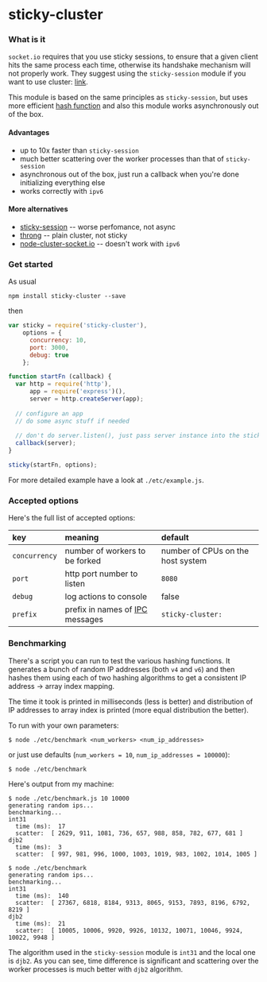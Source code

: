 # sticky-cluster


### What is it

`socket.io` requires that you use sticky sessions, to ensure that a given client hits the same process each time, otherwise its handshake mechanism will not properly work. They suggest using the `sticky-session` module if you want to use cluster: [link](http://socket.io/docs/using-multiple-nodes/).

This module is based on the same principles as `sticky-session`, but uses more efficient [hash function](https://github.com/darkskyapp/string-hash) and also this module works asynchronously out of the box.


#### Advantages

* up to 10x faster than `sticky-session`
* much better scattering over the worker processes than that of `sticky-session`
* asynchronous out of the box, just run a callback when you're done initializing everything else
* works correctly with `ipv6`


#### More alternatives

* [sticky-session](https://github.com/indutny/sticky-session) -- worse perfomance, not async
* [throng](https://github.com/hunterloftis/throng) -- plain cluster, not sticky
* [node-cluster-socket.io](https://github.com/elad/node-cluster-socket.io) -- doesn't work with `ipv6`


### Get started

As usual

```
npm install sticky-cluster --save
```

then

```js
var sticky = require('sticky-cluster'),
    options = {
      concurrency: 10,
      port: 3000,
      debug: true
    };

function startFn (callback) {
  var http = require('http'),
      app = require('express')(),
      server = http.createServer(app);
  
  // configure an app
  // do some async stuff if needed
  
  // don't do server.listen(), just pass server instance into the sticky module
  callback(server);
}

sticky(startFn, options);
```

For more detailed example have a look at `./etc/example.js`.


### Accepted options

Here's the full list of accepted options:

| key           | meaning                         | default                           |
| :------------ | :-----------------------------  | :-------------------------------- |
| `concurrency` | number of workers to be forked  | number of CPUs on the host system |
| `port`        | http port number to listen      | `8080`                            |
| `debug`       | log actions to console          | false                             |
| `prefix`      | prefix in names of [IPC](https://en.wikipedia.org/wiki/Inter-process_communication) messages | `sticky-cluster:`                 |


### Benchmarking

There's a script you can run to test the various hashing functions. It generates a bunch of random IP addresses (both `v4` and `v6`) and then hashes them using each of two hashing algorithms to get a consistent IP address -> array index mapping. 

The time it took is printed in milliseconds (less is better) and distribution of IP addresses to array index is printed (more equal distribution the better).

To run with your own parameters:

```
$ node ./etc/benchmark <num_workers> <num_ip_addresses>
```

or just use defaults (`num_workers = 10`, `num_ip_addresses = 100000`):

```
$ node ./etc/benchmark
```

Here's output from my machine:

```
$ node ./etc/benchmark.js 10 10000
generating random ips...
benchmarking...
int31
  time (ms):  17
  scatter:  [ 2629, 911, 1081, 736, 657, 988, 858, 782, 677, 681 ]
djb2
  time (ms):  3
  scatter:  [ 997, 981, 996, 1000, 1003, 1019, 983, 1002, 1014, 1005 ]
```

```
$ node ./etc/benchmark
generating random ips...
benchmarking...
int31
  time (ms):  140
  scatter:  [ 27367, 6818, 8184, 9313, 8065, 9153, 7893, 8196, 6792, 8219 ]
djb2
  time (ms):  21
  scatter:  [ 10005, 10006, 9920, 9926, 10132, 10071, 10046, 9924, 10022, 9948 ]
```

The algorithm used in the `sticky-session` module is `int31` and the local one is `djb2`. As you can see, time difference is significant and scattering over the worker processes is much better with `djb2` algorithm.

